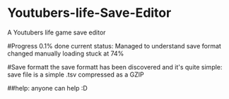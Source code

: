 # Youtubers-life-Save-Editor
A Youtubers life game save editor

#Progress
0.1% done current status: Managed to understand save format changed manually loading stuck at 74%

#Save formatt
the save formatt has been discovered and it's quite simple:
save file is a simple .tsv compressed as a GZIP

##help:
anyone can help :D

